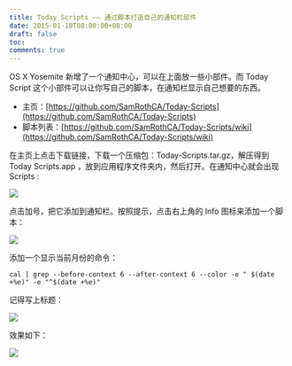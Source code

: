 ```yaml
---
title: Today Scripts —— 通过脚本打造自己的通知栏部件
date: 2015-01-10T08:00:00+08:00
draft: false
toc:
comments: true
---
```



OS X Yosemite 新增了一个通知中心，可以在上面放一些小部件。而 Today Script 这个小部件可以让你写自己的脚本，在通知栏显示自己想要的东西。

* 主页：[https://github.com/SamRothCA/Today-Scripts](https://github.com/SamRothCA/Today-Scripts)
* 脚本列表：[https://github.com/SamRothCA/Today-Scripts/wiki](https://github.com/SamRothCA/Today-Scripts/wiki)

在主页上点击下载链接，下载一个压缩包：Today-Scripts.tar.gz，解压得到 Today Scripts.app ，放到应用程序文件夹内，然后打开。在通知中心就会出现 Scripts :

![](./pics_1.JPG)

点击加号，把它添加到通知栏。按照提示，点击右上角的 Info 图标来添加一个脚本：

![](./pics_2.JPG)

添加一个显示当前月份的命令：

	cal | grep --before-context 6 --after-context 6 --color -e " $(date +%e)" -e "^$(date +%e)"
	
记得写上标题：

![](./pics_3.JPG)

效果如下：

![](./pics_4.JPG)
